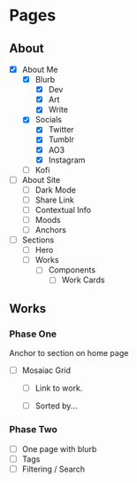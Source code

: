 # Pages


## About 

- [x] About Me
  - [x] Blurb
    - [x] Dev
    - [x] Art
    - [x] Write
  - [x] Socials
    - [x] Twitter
    - [x] Tumblr
    - [x] AO3
    - [x] Instagram
  - [ ] Kofi
- [ ] About Site
  - [ ] Dark Mode
  - [ ] Share Link
  - [ ] Contextual Info
  - [ ] Moods
  - [ ] Anchors
- [ ] Sections
  - [ ] Hero
  - [ ] Works
    - [ ] Components
      - [ ] Work Cards

## Works

### Phase One

Anchor to section on home page

- [ ] Mosaiac Grid
  - [ ] Link to work.
  - [ ] Sorted by...


### Phase Two

- [ ] One page with blurb
- [ ] Tags
- [ ] Filtering / Search